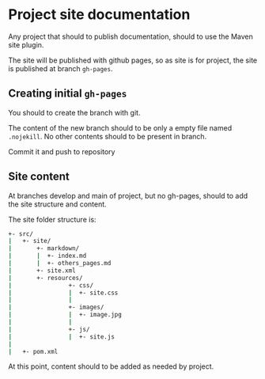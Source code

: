 # Project site documentation

Any project that should to publish documentation, should to use the Maven site plugin.

The site will be published with github pages, so as site is for project, the site is published at branch `gh-pages`.

## Creating initial `gh-pages`

You should to create the branch with git.

The content of the new branch should to be only a empty file named `.nojekill`. No other contents should to be present in branch.

Commit it and push to repository

## Site content

At branches develop and main of project, but no gh-pages, should to add the site structure and content.

The site folder structure is:

```bash
+- src/
|   +- site/
|       +- markdown/
|       |  +- index.md
|       |  +- others_pages.md
|       +- site.xml
|       +- resources/
|                +- css/
|                |  +- site.css
|                |
|                +- images/
|                |  +- image.jpg
|                |
|                +- js/
|                |  +- site.js
|
|   +- pom.xml
```

At this point, content should to be added as needed by project.

